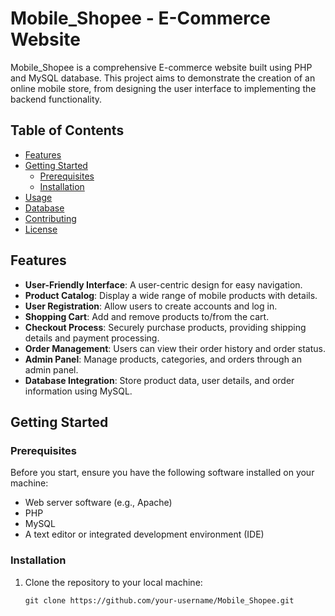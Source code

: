 # Mobile_Shopee - E-Commerce Website

Mobile_Shopee is a comprehensive E-commerce website built using PHP and MySQL database. This project aims to demonstrate the creation of an online mobile store, from designing the user interface to implementing the backend functionality.

## Table of Contents

- [Features](#features)
- [Getting Started](#getting-started)
  - [Prerequisites](#prerequisites)
  - [Installation](#installation)
- [Usage](#usage)
- [Database](#database)
- [Contributing](#contributing)
- [License](#license)

## Features

- **User-Friendly Interface**: A user-centric design for easy navigation.
- **Product Catalog**: Display a wide range of mobile products with details.
- **User Registration**: Allow users to create accounts and log in.
- **Shopping Cart**: Add and remove products to/from the cart.
- **Checkout Process**: Securely purchase products, providing shipping details and payment processing.
- **Order Management**: Users can view their order history and order status.
- **Admin Panel**: Manage products, categories, and orders through an admin panel.
- **Database Integration**: Store product data, user details, and order information using MySQL.

## Getting Started

### Prerequisites

Before you start, ensure you have the following software installed on your machine:

- Web server software (e.g., Apache)
- PHP
- MySQL
- A text editor or integrated development environment (IDE)

### Installation

1. Clone the repository to your local machine:

   ```shell
   git clone https://github.com/your-username/Mobile_Shopee.git

